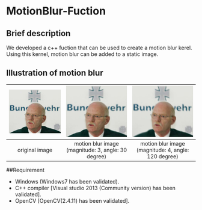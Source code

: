 # MotionBlur-Fuction
## Brief description
We developed a c++ fuction that can be used to create a motion blur kerel. Using this kernel, motion blur can be added to a static image. 
## Illustration of motion blur
|![Alt text](/images/original.jpg)|  ![Alt text](/images/result_3_30.jpg)|  ![Alt text](/images/result_4_120.jpg)|
|    :---:    | :---:      |:---:      |
|    original image    | motion blur image (magnitude: 3, angle: 30 degree)| motion blur image (magnitude: 4, angle: 120 degree)|

##Requirement
* Windows (Windows7 has been validated).
* C++ compiler \[Visual studio 2013 (Community version) has been validated].
* OpenCV \[OpenCV(2.4.11) has been validated].
